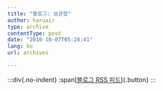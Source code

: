 ```yaml
---
title: "블로그: 보관함"
author: haruair
type: archive
contentType: post
date: "2010-10-07T05:28:41"
lang: ko
url: archives

---
```


:::div{.no-indent}
:span[[블로그 RSS 피드](https://edykim.com/ko/feed.xml)]{.button}
:::

